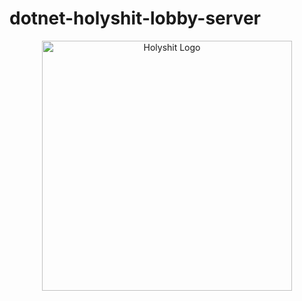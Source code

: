 # dotnet-holyshit-lobby-server

<p align="center">
  <img src="Assets/holyshit-logo.png" alt="Holyshit Logo" width="400"/>
</p>
